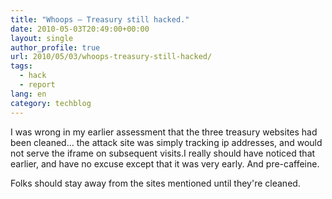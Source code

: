 ```yaml
---
title: "Whoops – Treasury still hacked."
date: 2010-05-03T20:49:00+00:00
layout: single
author_profile: true
url: 2010/05/03/whoops-treasury-still-hacked/
tags:
  - hack
  - report
lang: en
category: techblog
---
```

I was wrong in my earlier assessment that the three treasury websites had been cleaned… the attack site was simply tracking ip addresses, and would not serve the iframe on subsequent visits.I really should have noticed that earlier, and have no excuse except that it was very early. And pre-caffeine. 

Folks should stay away from the sites mentioned until they're cleaned.